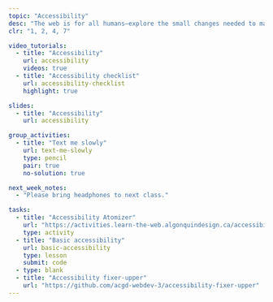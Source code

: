```yaml
---
topic: "Accessibility"
desc: "The web is for all humans—explore the small changes needed to make that a reality."
clr: "1, 2, 4, 7"

video_tutorials:
  - title: "Accessibility"
    url: accessibility
    videos: true
  - title: "Accessibility checklist"
    url: accessibility-checklist
    highlight: true

slides:
  - title: "Accessibility"
    url: accessibility

group_activities:
  - title: "Text me slowly"
    url: text-me-slowly
    type: pencil
    pair: true
    no-solution: true

next_week_notes:
  - "Please bring headphones to next class."

tasks:
  - title: "Accessibility Atomizer"
    url: "https://activities.learn-the-web.algonquindesign.ca/accessibility-atomizer/"
    type: activity
  - title: "Basic accessibility"
    url: basic-accessibility
    type: lesson
    submit: code
  - type: blank
  - title: "Accessibility fixer-upper"
    url: "https://github.com/acgd-webdev-3/accessibility-fixer-upper"
---
```

